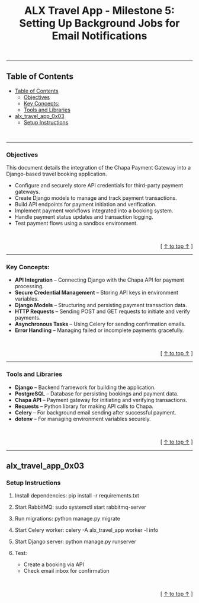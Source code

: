 <div align="center">
  <br>
  <h1><b>ALX Travel App - Milestone 5: Setting Up Background Jobs for Email Notifications </b></h1>
</div>
<br />

---
## Table of Contents

- [Table of Contents](#table-of-contents)
  - [Objectives](#objectives)
  - [Key Concepts:](#key-concepts)
  - [Tools and Libraries](#tools-and-libraries)
- [alx\_travel\_app\_0x03](#alx_travel_app_0x03)
  - [Setup Instructions](#setup-instructions)


<br />

---

### Objectives

This document details the integration of the Chapa Payment Gateway into a Django-based travel booking application.

- Configure and securely store API credentials for third-party payment gateways.
- Create Django models to manage and track payment transactions.
- Build API endpoints for payment initiation and verification.
- Implement payment workflows integrated into a booking system.
- Handle payment status updates and transaction logging.
- Test payment flows using a sandbox environment.


<br />

<div align="right">

  [ [↑ to top ↑](#table-of-contents) ]
</div>

---

### Key Concepts:

- **API Integration** – Connecting Django with the Chapa API for payment processing.
- **Secure Credential Management** – Storing API keys in environment variables.
- **Django Models** – Structuring and persisting payment transaction data.
- **HTTP Requests** – Sending POST and GET requests to initiate and verify payments.
- **Asynchronous Tasks** – Using Celery for sending confirmation emails.
- **Error Handling** – Managing failed or incomplete payments gracefully.



<br />

<div align="right">

  [ [↑ to top ↑](#table-of-contents) ]
</div>

---

### Tools and Libraries

- **Django** – Backend framework for building the application.
- **PostgreSQL** – Database for persisting bookings and payment data.
- **Chapa API** – Payment gateway for initiating and verifying transactions.
- **Requests** – Python library for making API calls to Chapa.
- **Celery** – For background email sending after successful payment.
- **dotenv** – For managing environment variables securely.


<br />

<div align="right">

  [ [↑ to top ↑](#table-of-contents) ]
</div>

---

## alx_travel_app_0x03

### Setup Instructions

1. Install dependencies:
   pip install -r requirements.txt

2. Start RabbitMQ:
   sudo systemctl start rabbitmq-server

3. Run migrations:
   python manage.py migrate

4. Start Celery worker:
   celery -A alx_travel_app worker -l info

5. Start Django server:
   python manage.py runserver

6. Test:
   - Create a booking via API
   - Check email inbox for confirmation


<br />

<div align="right">

  [ [↑ to top ↑](#table-of-contents) ]
</div>

